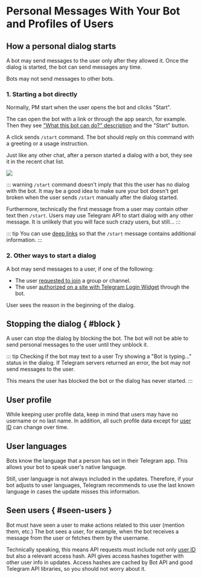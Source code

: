# Personal Messages With Your Bot and Profiles of Users

## How a personal dialog starts

A bot may send messages to the user only after they allowed it. Once the dialog is started, the bot can send messages
any time.

Bots may not send messages to other bots.

### 1. Starting a bot directly

Normally, PM start when the user opens the bot and clicks "Start".

The can open the bot with a link or through the app search, for example. 
Then they see ["What this bot can do?" description](../dev/botfather#customization) and the "Start" button.

A click sends `/start` command.
The bot should reply on this command with a greeting or a usage instruction.

Just like any other chat, after a person started a dialog with a bot, they see it in the recent chat list.

![](/pictures/ru/start.gif)

::: warning
`/start` command doesn't imply that this the user has no dialog with the bot. It may be a good idea to make sure your
bot doesn't get broken when the user sends `/start` manually after the dialog started.

Furthermore, technically the first message from a user may contain other text then `/start`. Users may use Telegram API
to start dialog with any other message. It is unlikely that you will face such crazy users, but still...
:::

::: tip
You can use [deep links](../interaction/links) so that the `/start` message contains additional information.
:::

### 2. Other ways to start a dialog

A bot may send messages to a user, if one of the following:

- The user [requested to join](../interaction/join-requests) a group or channel.
- The user [authorized on a site with Telegram Login Widget](../interaction/login-widget) through the bot.

User sees the reason in the beginning of the dialog.

## Stopping the dialog { #block }

A user can stop the dialog by blocking the bot. The bot will not be able to send personal messages to the user
until they unblock it.

::: tip Checking if the bot may text to a user
Try showing a "Bot is typing..." status in the dialog. If Telegram servers returned an error, the bot may not
send messages to the user.

This means the user has blocked the bot or the dialog has never started.
:::

## User profile

While keeping user profile data, keep in mind that users may have no username or no last name. In addition, all such
profile data except for [user ID](../chats/id) can change over time.

## User languages

Bots know the language that a person has set in their Telegram app. 
This allows your bot to speak user's native language.

Still, user language is not always included in the updates. Therefore, if your bot adjusts to user languages,
Telegram recommends to use the last known language in cases the update misses this information.

## Seen users { #seen-users }

Bot must have seen a user to make actions related to this user (mention them, etc.) The bot sees a user, for example,
when the bot receives a message from the user or fetches them by the username.

Technically speaking, this means API requests must include not only [user ID](./id) but also a relevant 
access hash. API gives access hashes together with other user info in updates. Access hashes are cached by Bot API
and good Telegram API libraries, so you should not worry about it.
